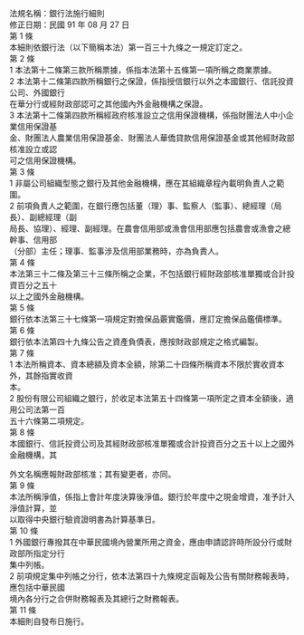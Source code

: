 法規名稱：銀行法施行細則  
修正日期：民國 91 年 08 月 27 日  
第 1 條  
本細則依銀行法（以下簡稱本法）第一百三十九條之一規定訂定之。  
第 2 條  
1 本法第十二條第三款所稱票據，係指本法第十五條第一項所稱之商業票據。  
2 本法第十二條第四款所稱銀行之保證，係指授信銀行以外之本國銀行、信託投資公司、外國銀行  
在華分行或經財政部認可之其他國內外金融機構之保證。  
3 本法第十二條第四款所稱經政府核准設立之信用保證機構，係指財團法人中小企業信用保證基  
金、財團法人農業信用保證基金、財團法人華僑貸款信用保證基金或其他經財政部核准設立或認  
可之信用保證機構。  
第 3 條  
1 非屬公司組織型態之銀行及其他金融機構，應在其組織章程內載明負責人之範圍。  
2 前項負責人之範圍，在銀行應包括董（理）事、監察人（監事）、總經理（局長）、副總經理（副  
局長、協理）、經理、副經理。在農會信用部或漁會信用部應包括農會或漁會之總幹事、信用部  
（分部）主任；理事、監事涉及信用部業務時，亦為負責人。  
第 4 條  
本法第三十二條及第三十三條所稱之企業，不包括銀行經財政部核准單獨或合計投資百分之五十  
以上之國外金融機構。  
第 5 條  
銀行依本法第三十七條第一項規定對擔保品覈實鑑價，應訂定擔保品鑑價標準。  
第 6 條  
銀行依本法第四十九條公告之資產負債表，應按財政部規定之格式編製。  
第 7 條  
1 本法所稱資本、資本總額及資本全額，除第二十四條所稱資本不限於實收資本外，其餘指實收資  
本。  
2 股份有限公司組織之銀行，於收足本法第五十四條第一項所定之資本全額後，適用公司法第一百  
五十六條第二項規定。  
第 8 條  
本國銀行、信託投資公司及其經財政部核准單獨或合計投資百分之五十以上之國外金融機構，其  


外文名稱應報財政部核准；其有變更者，亦同。  
第 9 條  
本法所稱淨值，係指上會計年度決算後淨值。銀行於年度中之現金增資，准予計入淨值計算，並  
以取得中央銀行驗資證明書為計算基準日。  
第 10 條  
1 外國銀行專撥其在中華民國境內營業所用之資金，應由申請認許時所設分行或財政部所指定分行  
集中列帳。  
2 前項規定集中列帳之分行，依本法第四十九條規定函報及公告有關財務報表時，應包括中華民國  
境內各分行之合併財務報表及其總行之財務報表。  
第 11 條  
本細則自發布日施行。  


